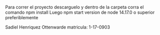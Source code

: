 Para correr el proyecto descarguelo y dentro de la carpeta corra el comando npm install
Luego npm start
version de node 14.17.0 o superior preferiblemente

Sadiel Henriquez Ottenwarde 
matricula: 1-17-0903
